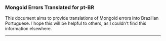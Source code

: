 ### Mongoid Errors Translated for pt-BR

This document aims to provide translations of Mongoid errors into Brazilian Portuguese. I hope this will be helpful to others, as I couldn't find this information elsewhere.

---
